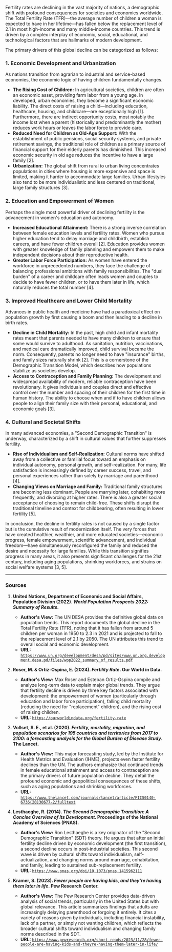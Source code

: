Fertility rates are declining in the vast majority of nations, a demographic shift with profound consequences for societies and economies worldwide. The Total Fertility Rate (TFR)—the average number of children a woman is expected to have in her lifetime—has fallen below the replacement level of 2.1 in most high-income and many middle-income countries. This trend is driven by a complex interplay of economic, social, educational, and technological factors that are hallmarks of modern development.

The primary drivers of this global decline can be categorized as follows:

### 1. Economic Development and Urbanization
As nations transition from agrarian to industrial and service-based economies, the economic logic of having children fundamentally changes.

*   **The Rising Cost of Children:** In agricultural societies, children are often an economic asset, providing farm labor from a young age. In developed, urban economies, they become a significant economic liability. The direct costs of raising a child—including education, healthcare, housing, and childcare—are exceptionally high [1]. Furthermore, there are indirect opportunity costs, most notably the income lost when a parent (historically and predominantly the mother) reduces work hours or leaves the labor force to provide care.
*   **Reduced Need for Children as Old-Age Support:** With the establishment of public pensions, social security systems, and private retirement savings, the traditional role of children as a primary source of financial support for their elderly parents has diminished. This increased economic security in old age reduces the incentive to have a large family [2].
*   **Urbanization:** The global shift from rural to urban living concentrates populations in cities where housing is more expensive and space is limited, making it harder to accommodate large families. Urban lifestyles also tend to be more individualistic and less centered on traditional, large family structures [3].

### 2. Education and Empowerment of Women
Perhaps the single most powerful driver of declining fertility is the advancement in women's education and autonomy.

*   **Increased Educational Attainment:** There is a strong inverse correlation between female education levels and fertility rates. Women who pursue higher education tend to delay marriage and childbirth, establish careers, and have fewer children overall [2]. Education provides women with greater knowledge of family planning and empowers them to make independent decisions about their reproductive health.
*   **Greater Labor Force Participation:** As women have entered the workforce in unprecedented numbers, they face the challenge of balancing professional ambitions with family responsibilities. The "dual burden" of a career and childcare often leads women and couples to decide to have fewer children, or to have them later in life, which naturally reduces the total number [4].

### 3. Improved Healthcare and Lower Child Mortality
Advances in public health and medicine have had a paradoxical effect on population growth by first causing a boom and then leading to a decline in birth rates.

*   **Decline in Child Mortality:** In the past, high child and infant mortality rates meant that parents needed to have many children to ensure that some would survive to adulthood. As sanitation, nutrition, vaccinations, and medical care dramatically improved, child survival became the norm. Consequently, parents no longer need to have "insurance" births, and family sizes naturally shrink [2]. This is a cornerstone of the Demographic Transition Model, which describes how populations stabilize as societies develop.
*   **Access to Contraception and Family Planning:** The development and widespread availability of modern, reliable contraception have been revolutionary. It gives individuals and couples direct and effective control over the number and spacing of their children for the first time in human history. The ability to choose when and if to have children allows people to align their family size with their personal, educational, and economic goals [3].

### 4. Cultural and Societal Shifts
In many advanced economies, a "Second Demographic Transition" is underway, characterized by a shift in cultural values that further suppresses fertility.

*   **Rise of Individualism and Self-Realization:** Cultural norms have shifted away from a collective or familial focus toward an emphasis on individual autonomy, personal growth, and self-realization. For many, life satisfaction is increasingly defined by career success, travel, and personal experiences rather than solely by marriage and parenthood [4].
*   **Changing Views on Marriage and Family:** Traditional family structures are becoming less dominant. People are marrying later, cohabiting more frequently, and divorcing at higher rates. There is also a greater social acceptance of choosing to remain child-free. These shifts disrupt the traditional timeline and context for childbearing, often resulting in lower fertility [5].

In conclusion, the decline in fertility rates is not caused by a single factor but is the cumulative result of modernization itself. The very forces that have created healthier, wealthier, and more educated societies—economic progress, female empowerment, scientific advancement, and individual freedom—have simultaneously reconfigured the family and reduced the desire and necessity for large families. While this transition signifies progress in many areas, it also presents significant challenges for the 21st century, including aging populations, shrinking workforces, and strains on social welfare systems [3, 5].

***

### Sources

1.  **United Nations, Department of Economic and Social Affairs, Population Division (2022). *World Population Prospects 2022: Summary of Results*.**
    *   **Author's View:** The UN DESA provides the definitive global data on population trends. This report documents the global decline in the Total Fertility Rate (TFR), noting that it has fallen from around 5 children per woman in 1950 to 2.3 in 2021 and is projected to fall to the replacement level of 2.1 by 2050. The UN attributes this trend to overall social and economic development.
    *   **URL:** [`https://www.un.org/development/desa/pd/sites/www.un.org.development.desa.pd/files/wpp2022_summary_of_results.pdf`](https://www.un.org/development/desa/pd/sites/www.un.org.development.desa.pd/files/wpp2022_summary_of_results.pdf)

2.  **Roser, M. & Ortiz-Ospina, E. (2024). *Fertility Rate*. Our World in Data.**
    *   **Author's View:** Max Roser and Esteban Ortiz-Ospina compile and analyze long-term data to explain major global trends. They argue that fertility decline is driven by three key factors associated with development: the empowerment of women (particularly through education and labor force participation), falling child mortality (reducing the need for "replacement" children), and the rising cost of raising children.
    *   **URL:** [`https://ourworldindata.org/fertility-rate`](https://ourworldindata.org/fertility-rate)

3.  **Vollset, S. E., et al. (2020). *Fertility, mortality, migration, and population scenarios for 195 countries and territories from 2017 to 2100: a forecasting analysis for the Global Burden of Disease Study*. The Lancet.**
    *   **Author's View:** This major forecasting study, led by the Institute for Health Metrics and Evaluation (IHME), projects even faster fertility declines than the UN. The authors emphasize that continued trends in female educational attainment and access to contraception are the primary drivers of future population decline. They detail the profound economic and geopolitical consequences of these shifts, such as aging populations and shrinking workforces.
    *   **URL:** [`https://www.thelancet.com/journals/lancet/article/PIIS0140-6736(20)30677-2/fulltext`](https://www.thelancet.com/journals/lancet/article/PIIS0140-6736(20)30677-2/fulltext)

4.  **Lesthaeghe, R. (2014). *The Second Demographic Transition: A Concise Overview of its Development*. Proceedings of the National Academy of Sciences (PNAS).**
    *   **Author's View:** Ron Lesthaeghe is a key originator of the "Second Demographic Transition" (SDT) theory. He argues that after an initial fertility decline driven by economic development (the first transition), a second decline occurs in post-industrial societies. This second wave is driven by cultural shifts toward individualism, self-actualization, and changing norms around marriage, cohabitation, and family, leading to sustained sub-replacement fertility.
    *   **URL:** [`https://www.pnas.org/doi/10.1073/pnas.1415962111`](https://www.pnas.org/doi/10.1073/pnas.1415962111)

5.  **Kramer, S. (2023). *Fewer people are having kids, and they’re having them later in life*. Pew Research Center.**
    *   **Author's View:** The Pew Research Center provides data-driven analysis of social trends, particularly in the United States but with global relevance. This article summarizes findings that adults are increasingly delaying parenthood or forgoing it entirely. It cites a variety of reasons given by individuals, including financial instability, lack of a partner, or simply not wanting children, which reflects the broader cultural shifts toward individualism and changing family norms described in the SDT.
    *   **URL:** [`https://www.pewresearch.org/short-reads/2023/11/28/fewer-people-are-having-kids-and-theyre-having-them-later-in-life/`](https://www.pewresearch.org/short-reads/2023/11/28/fewer-people-are-having-kids-and-theyre-having-them-later-in-life/)